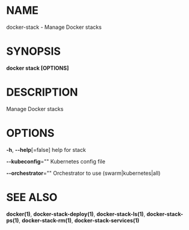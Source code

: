 # NAME

docker-stack - Manage Docker stacks

# SYNOPSIS

**docker stack \[OPTIONS\]**

# DESCRIPTION

Manage Docker stacks

# OPTIONS

**-h**, **--help**\[=false\] help for stack

**--kubeconfig**="" Kubernetes config file

**--orchestrator**="" Orchestrator to use (swarm|kubernetes|all)

# SEE ALSO

**docker(1)**, **docker-stack-deploy(1)**, **docker-stack-ls(1)**, **docker-stack-ps(1)**, **docker-stack-rm(1)**, **docker-stack-services(1)**
